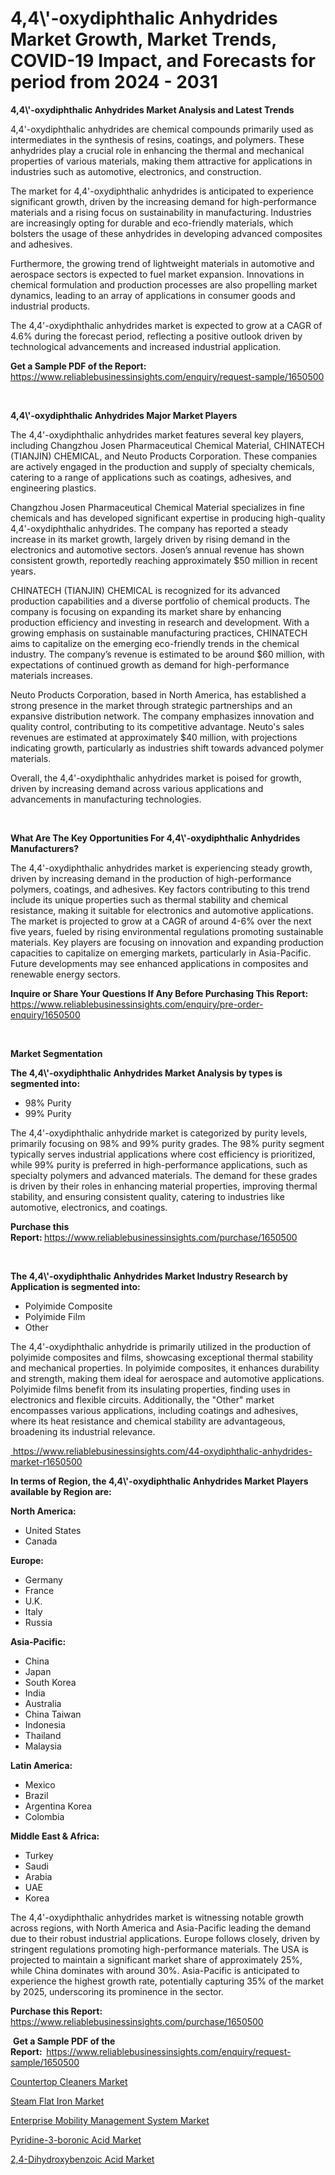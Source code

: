 <p><h1>4,4\'-oxydiphthalic Anhydrides Market Growth, Market Trends, COVID-19 Impact, and Forecasts for period from 2024 - 2031</h1></p><p><strong>4,4\'-oxydiphthalic Anhydrides Market Analysis and Latest Trends</strong></p>
<p><p>4,4'-oxydiphthalic anhydrides are chemical compounds primarily used as intermediates in the synthesis of resins, coatings, and polymers. These anhydrides play a crucial role in enhancing the thermal and mechanical properties of various materials, making them attractive for applications in industries such as automotive, electronics, and construction.</p><p>The market for 4,4'-oxydiphthalic anhydrides is anticipated to experience significant growth, driven by the increasing demand for high-performance materials and a rising focus on sustainability in manufacturing. Industries are increasingly opting for durable and eco-friendly materials, which bolsters the usage of these anhydrides in developing advanced composites and adhesives.</p><p>Furthermore, the growing trend of lightweight materials in automotive and aerospace sectors is expected to fuel market expansion. Innovations in chemical formulation and production processes are also propelling market dynamics, leading to an array of applications in consumer goods and industrial products.</p><p>The 4,4'-oxydiphthalic anhydrides market is expected to grow at a CAGR of 4.6% during the forecast period, reflecting a positive outlook driven by technological advancements and increased industrial application.</p></p>
<p><strong>Get a Sample PDF of the Report:&nbsp;</strong> <a href="https://www.reliablebusinessinsights.com/enquiry/request-sample/1650500?utm_campaign=60&utm_medium=2&utm_source=Github&utm_content=ia&utm_term=26092024&utm_id=44-oxydiphthalic-anhydrides">https://www.reliablebusinessinsights.com/enquiry/request-sample/1650500</a></p>
<p>&nbsp;</p>
<p><strong>4,4\'-oxydiphthalic Anhydrides Major Market Players</strong></p>
<p><p>The 4,4'-oxydiphthalic anhydrides market features several key players, including Changzhou Josen Pharmaceutical Chemical Material, CHINATECH (TIANJIN) CHEMICAL, and Neuto Products Corporation. These companies are actively engaged in the production and supply of specialty chemicals, catering to a range of applications such as coatings, adhesives, and engineering plastics.</p><p>Changzhou Josen Pharmaceutical Chemical Material specializes in fine chemicals and has developed significant expertise in producing high-quality 4,4'-oxydiphthalic anhydrides. The company has reported a steady increase in its market growth, largely driven by rising demand in the electronics and automotive sectors. Josen’s annual revenue has shown consistent growth, reportedly reaching approximately $50 million in recent years.</p><p>CHINATECH (TIANJIN) CHEMICAL is recognized for its advanced production capabilities and a diverse portfolio of chemical products. The company is focusing on expanding its market share by enhancing production efficiency and investing in research and development. With a growing emphasis on sustainable manufacturing practices, CHINATECH aims to capitalize on the emerging eco-friendly trends in the chemical industry. The company’s revenue is estimated to be around $60 million, with expectations of continued growth as demand for high-performance materials increases.</p><p>Neuto Products Corporation, based in North America, has established a strong presence in the market through strategic partnerships and an expansive distribution network. The company emphasizes innovation and quality control, contributing to its competitive advantage. Neuto's sales revenues are estimated at approximately $40 million, with projections indicating growth, particularly as industries shift towards advanced polymer materials.</p><p>Overall, the 4,4'-oxydiphthalic anhydrides market is poised for growth, driven by increasing demand across various applications and advancements in manufacturing technologies.</p></p>
<p>&nbsp;</p>
<p><strong>What Are The Key Opportunities For 4,4\'-oxydiphthalic Anhydrides Manufacturers?</strong></p>
<p><p>The 4,4'-oxydiphthalic anhydrides market is experiencing steady growth, driven by increasing demand in the production of high-performance polymers, coatings, and adhesives. Key factors contributing to this trend include its unique properties such as thermal stability and chemical resistance, making it suitable for electronics and automotive applications. The market is projected to grow at a CAGR of around 4-6% over the next five years, fueled by rising environmental regulations promoting sustainable materials. Key players are focusing on innovation and expanding production capacities to capitalize on emerging markets, particularly in Asia-Pacific. Future developments may see enhanced applications in composites and renewable energy sectors.</p></p>
<p><strong>Inquire or Share Your Questions If Any Before Purchasing This Report:</strong> <a href="https://www.reliablebusinessinsights.com/enquiry/pre-order-enquiry/1650500?utm_campaign=60&utm_medium=2&utm_source=Github&utm_content=ia&utm_term=26092024&utm_id=44-oxydiphthalic-anhydrides">https://www.reliablebusinessinsights.com/enquiry/pre-order-enquiry/1650500</a></p>
<p>&nbsp;</p>
<p><strong>Market Segmentation</strong></p>
<p><strong>The 4,4\'-oxydiphthalic Anhydrides Market Analysis by types is segmented into:</strong></p>
<p><ul><li>98% Purity</li><li>99% Purity</li></ul></p>
<p><p>The 4,4'-oxydiphthalic anhydride market is categorized by purity levels, primarily focusing on 98% and 99% purity grades. The 98% purity segment typically serves industrial applications where cost efficiency is prioritized, while 99% purity is preferred in high-performance applications, such as specialty polymers and advanced materials. The demand for these grades is driven by their roles in enhancing material properties, improving thermal stability, and ensuring consistent quality, catering to industries like automotive, electronics, and coatings.</p></p>
<p><strong>Purchase this Report:&nbsp;</strong><a href="https://www.reliablebusinessinsights.com/purchase/1650500?utm_campaign=60&utm_medium=2&utm_source=Github&utm_content=ia&utm_term=26092024&utm_id=44-oxydiphthalic-anhydrides">https://www.reliablebusinessinsights.com/purchase/1650500</a></p>
<p>&nbsp;</p>
<p><strong>The 4,4\'-oxydiphthalic Anhydrides Market Industry Research by Application is segmented into:</strong></p>
<p><ul><li>Polyimide Composite</li><li>Polyimide Film</li><li>Other</li></ul></p>
<p><p>The 4,4'-oxydiphthalic anhydride is primarily utilized in the production of polyimide composites and films, showcasing exceptional thermal stability and mechanical properties. In polyimide composites, it enhances durability and strength, making them ideal for aerospace and automotive applications. Polyimide films benefit from its insulating properties, finding uses in electronics and flexible circuits. Additionally, the "Other" market encompasses various applications, including coatings and adhesives, where its heat resistance and chemical stability are advantageous, broadening its industrial relevance.</p></p>
<p><a href="https://www.reliablebusinessinsights.com/44-oxydiphthalic-anhydrides-market-r1650500?utm_campaign=60&utm_medium=2&utm_source=Github&utm_content=ia&utm_term=26092024&utm_id=44-oxydiphthalic-anhydrides">&nbsp;https://www.reliablebusinessinsights.com/44-oxydiphthalic-anhydrides-market-r1650500</a></p>
<p><strong>In terms of Region, the 4,4\'-oxydiphthalic Anhydrides Market Players available by Region are:</strong></p>
<p>
    <p> <strong> North America: </strong>
        <ul>
            <li>United States</li>
            <li>Canada</li>
        </ul>
        </p> 
    <p> <strong> Europe: </strong>
        <ul>
            <li>Germany</li>
            <li>France</li>
            <li>U.K.</li>
            <li>Italy</li>
            <li>Russia</li>
        </ul>
        </p> 
    <p> <strong> Asia-Pacific: </strong>
        <ul>
            <li>China</li>
            <li>Japan</li>
            <li>South Korea</li>
            <li>India</li>
            <li>Australia</li>
            <li>China Taiwan</li>
            <li>Indonesia</li>
            <li>Thailand</li>
            <li>Malaysia</li>
        </ul>
        </p> 
    <p> <strong> Latin America: </strong>
        <ul>
            <li>Mexico</li>
            <li>Brazil</li>
            <li>Argentina Korea</li>
            <li>Colombia</li>
        </ul>
        </p> 
    <p> <strong> Middle East & Africa: </strong>
        <ul>
            <li>Turkey</li>
            <li>Saudi</li>
            <li>Arabia</li>
            <li>UAE</li>
            <li>Korea</li>
        </ul>
    </p>
    </p>
<p><p>The 4,4'-oxydiphthalic anhydrides market is witnessing notable growth across regions, with North America and Asia-Pacific leading the demand due to their robust industrial applications. Europe follows closely, driven by stringent regulations promoting high-performance materials. The USA is projected to maintain a significant market share of approximately 25%, while China dominates with around 30%. Asia-Pacific is anticipated to experience the highest growth rate, potentially capturing 35% of the market by 2025, underscoring its prominence in the sector.</p></p>
<p><strong>Purchase this Report: </strong><a href="https://www.reliablebusinessinsights.com/purchase/1650500?utm_campaign=60&utm_medium=2&utm_source=Github&utm_content=ia&utm_term=26092024&utm_id=44-oxydiphthalic-anhydrides">https://www.reliablebusinessinsights.com/purchase/1650500</a></p>
<p>&nbsp;<strong>Get a Sample PDF of the Report:&nbsp;&nbsp;</strong><a href="https://www.reliablebusinessinsights.com/enquiry/request-sample/1650500?utm_campaign=60&utm_medium=2&utm_source=Github&utm_content=ia&utm_term=26092024&utm_id=44-oxydiphthalic-anhydrides">https://www.reliablebusinessinsights.com/enquiry/request-sample/1650500</a></p>
<p><strong></strong></p>
<p><p><a href="https://issuu.com/reportprime-2/docs/countertop-cleaners-market-size-203_1d107abefe640a?utm_campaign=60&utm_medium=2&utm_source=Github&utm_content=ia&utm_term=26092024&utm_id=44-oxydiphthalic-anhydrides">Countertop Cleaners Market</a></p><p><a href="https://issuu.com/reportprime-2/docs/steam-flat-iron-market-size-2030.pp_5ef15d4a6f9e3b?utm_campaign=60&utm_medium=2&utm_source=Github&utm_content=ia&utm_term=26092024&utm_id=44-oxydiphthalic-anhydrides">Steam Flat Iron Market</a></p><p><a href="https://www.linkedin.com/pulse/enterprise-mobility-management-system-market-research-ya8qc?trackingId=86%2F4blpOSA%2BjLHZH4kpjHw%3D%3D&utm_campaign=60&utm_medium=2&utm_source=Github&utm_content=ia&utm_term=26092024&utm_id=44-oxydiphthalic-anhydrides">Enterprise Mobility Management System Market</a></p><p><a href="https://github.com/MarilynDouglas476/Market-Research-Report-List-1/blob/main/pyridine-3-boronic-acid-market.md?utm_campaign=60&utm_medium=2&utm_source=Github&utm_content=ia&utm_term=26092024&utm_id=44-oxydiphthalic-anhydrides">Pyridine-3-boronic Acid Market</a></p><p><a href="https://github.com/FahadAhmed223/Market-Research-Report-List-1/blob/main/24-dihydroxybenzoic-acid-market.md?utm_campaign=60&utm_medium=2&utm_source=Github&utm_content=ia&utm_term=26092024&utm_id=44-oxydiphthalic-anhydrides">2,4-Dihydroxybenzoic Acid Market</a></p></p>